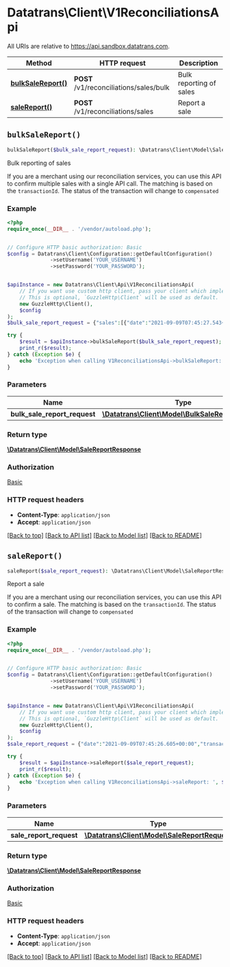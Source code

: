 # Datatrans\Client\V1ReconciliationsApi

All URIs are relative to https://api.sandbox.datatrans.com.

Method | HTTP request | Description
------------- | ------------- | -------------
[**bulkSaleReport()**](V1ReconciliationsApi.md#bulkSaleReport) | **POST** /v1/reconciliations/sales/bulk | Bulk reporting of sales
[**saleReport()**](V1ReconciliationsApi.md#saleReport) | **POST** /v1/reconciliations/sales | Report a sale


## `bulkSaleReport()`

```php
bulkSaleReport($bulk_sale_report_request): \Datatrans\Client\Model\SaleReportResponse
```

Bulk reporting of sales

If you are a merchant using our reconciliation services, you can use this API to confirm multiple sales with a single API call. The matching is based on the `transactionId`. The status of the transaction will change to `compensated`

### Example

```php
<?php
require_once(__DIR__ . '/vendor/autoload.php');


// Configure HTTP basic authorization: Basic
$config = Datatrans\Client\Configuration::getDefaultConfiguration()
              ->setUsername('YOUR_USERNAME')
              ->setPassword('YOUR_PASSWORD');


$apiInstance = new Datatrans\Client\Api\V1ReconciliationsApi(
    // If you want use custom http client, pass your client which implements `GuzzleHttp\ClientInterface`.
    // This is optional, `GuzzleHttp\Client` will be used as default.
    new GuzzleHttp\Client(),
    $config
);
$bulk_sale_report_request = {"sales":[{"date":"2021-09-09T07:45:27.543+00:00","transactionId":"210909094527075633","currency":"CHF","amount":1000,"type":"payment","refno":"taPWf9RpR"},{"date":"2021-09-09T07:45:28.159+00:00","transactionId":"210909094527695647","currency":"CHF","amount":1000,"type":"payment","refno":"6aa1RLA8u"}]}; // \Datatrans\Client\Model\BulkSaleReportRequest

try {
    $result = $apiInstance->bulkSaleReport($bulk_sale_report_request);
    print_r($result);
} catch (Exception $e) {
    echo 'Exception when calling V1ReconciliationsApi->bulkSaleReport: ', $e->getMessage(), PHP_EOL;
}
```

### Parameters

Name | Type | Description  | Notes
------------- | ------------- | ------------- | -------------
 **bulk_sale_report_request** | [**\Datatrans\Client\Model\BulkSaleReportRequest**](../Model/BulkSaleReportRequest.md)|  |

### Return type

[**\Datatrans\Client\Model\SaleReportResponse**](../Model/SaleReportResponse.md)

### Authorization

[Basic](../../README.md#Basic)

### HTTP request headers

- **Content-Type**: `application/json`
- **Accept**: `application/json`

[[Back to top]](#) [[Back to API list]](../../README.md#endpoints)
[[Back to Model list]](../../README.md#models)
[[Back to README]](../../README.md)

## `saleReport()`

```php
saleReport($sale_report_request): \Datatrans\Client\Model\SaleReportResponse
```

Report a sale

If you are a merchant using our reconciliation services, you can use this API to confirm a sale. The matching is based on the `transactionId`. The status of the transaction will change to `compensated`

### Example

```php
<?php
require_once(__DIR__ . '/vendor/autoload.php');


// Configure HTTP basic authorization: Basic
$config = Datatrans\Client\Configuration::getDefaultConfiguration()
              ->setUsername('YOUR_USERNAME')
              ->setPassword('YOUR_PASSWORD');


$apiInstance = new Datatrans\Client\Api\V1ReconciliationsApi(
    // If you want use custom http client, pass your client which implements `GuzzleHttp\ClientInterface`.
    // This is optional, `GuzzleHttp\Client` will be used as default.
    new GuzzleHttp\Client(),
    $config
);
$sale_report_request = {"date":"2021-09-09T07:45:26.605+00:00","transactionId":"210909094524805603","currency":"CHF","amount":1000,"type":"payment","refno":"uR8SgtvAx"}; // \Datatrans\Client\Model\SaleReportRequest

try {
    $result = $apiInstance->saleReport($sale_report_request);
    print_r($result);
} catch (Exception $e) {
    echo 'Exception when calling V1ReconciliationsApi->saleReport: ', $e->getMessage(), PHP_EOL;
}
```

### Parameters

Name | Type | Description  | Notes
------------- | ------------- | ------------- | -------------
 **sale_report_request** | [**\Datatrans\Client\Model\SaleReportRequest**](../Model/SaleReportRequest.md)|  |

### Return type

[**\Datatrans\Client\Model\SaleReportResponse**](../Model/SaleReportResponse.md)

### Authorization

[Basic](../../README.md#Basic)

### HTTP request headers

- **Content-Type**: `application/json`
- **Accept**: `application/json`

[[Back to top]](#) [[Back to API list]](../../README.md#endpoints)
[[Back to Model list]](../../README.md#models)
[[Back to README]](../../README.md)
